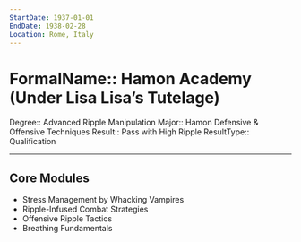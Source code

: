 ```yaml
---
StartDate: 1937-01-01
EndDate: 1938-02-28
Location: Rome, Italy
---
```


# FormalName:: Hamon Academy (Under Lisa Lisa’s Tutelage)
Degree:: Advanced Ripple Manipulation
Major:: Hamon Defensive & Offensive Techniques
Result:: Pass with High Ripple
ResultType:: Qualification

---
## Core Modules

- Stress Management by Whacking Vampires
- Ripple-Infused Combat Strategies
- Offensive Ripple Tactics
- Breathing Fundamentals
